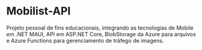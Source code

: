 # Mobilist-API
Projeto pessoal de fins educacionais, integrando as tecnologias de Mobile em .NET MAUI, API em ASP.NET Core, BlobStorage da Azure para arquivos e Azure Functions para gerenciamento de tráfego de imagens.
